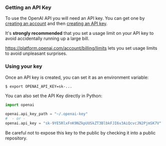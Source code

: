 ### Getting an API Key

To use the OpenAI API you will need an API key.  You can get one by [creating an account](https://platform.openai.com/signup) and then [creating an API key](https://platform.openai.com/account/api-keys).

It's **strongly recommended** that you set a usage limit on your API key to avoid accidentally running up a large bill.

<https://platform.openai.com/account/billing/limits> lets you set usage limits to avoid unpleasant surprises.

### Using your key

Once an API key is created, you can set it as an environment variable:

```bash
$ export OPENAI_API_KEY=sk-...
```

You can also set the API Key directly in Python:

```python
import openai

openai.api_key_path = "~/.openai-key"
#  - or -
openai.api_key = "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"
```

Be careful not to expose this key to the public by checking it into a public repository.